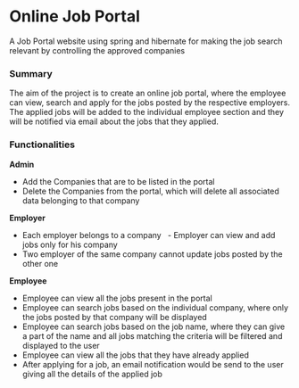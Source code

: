 # Online Job Portal

A Job Portal website using spring and hibernate for making the job search relevant by controlling the approved companies

### Summary

The aim of the project is to create an online job portal, where the employee can view, search and apply for the jobs posted by the respective employers. The applied jobs will be added to the individual employee section and they will be notified via email about the jobs that they applied. 

### Functionalities

**Admin**

  - Add the Companies that are to be listed in the portal         
  - Delete the Companies from the portal, which will delete all associated data belonging to that company

**Employer**

  - Each employer belongs to a company
  - Employer can view and add jobs only for his company
  - Two employer of the same company cannot update jobs posted by the other one
  
**Employee**

  - Employee can view all the jobs present in the portal
  - Employee can search jobs based on the individual company, where only the jobs posted by that company will be displayed
  - Employee can search jobs based on the job name, where they can give a part of the name and all jobs matching the criteria will be filtered and displayed to the user
  - Employee can view all the jobs that they have already applied
  - After applying for a job, an email notification would be send to the user giving all the details of the applied job
